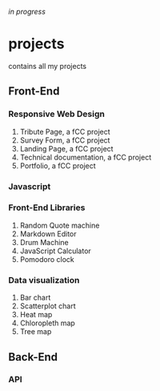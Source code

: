 *in progress*

# projects
contains all my projects

## Front-End

### Responsive Web Design
1. Tribute Page, a fCC project
1. Survey Form, a fCC project
1. Landing Page, a fCC project
1. Technical documentation, a fCC project
1. Portfolio, a fCC project

### Javascript
### Front-End Libraries
1. Random Quote machine
2. Markdown Editor 
3. Drum Machine
4. JavaScript Calculator
5. Pomodoro clock

### Data visualization
1. Bar chart
2. Scatterplot chart
3. Heat map
4. Chloropleth map
5. Tree map

## Back-End
### API

